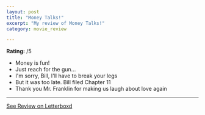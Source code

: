 ```yaml
---
layout: post
title: "Money Talks!"
excerpt: "My review of Money Talks!"
category: movie_review

---
```


**Rating:** /5

* Money is fun!
* Just reach for the gun...
* I'm sorry, Bill, I'll have to break your legs
* But it was too late. Bill filed Chapter 11
* Thank you Mr. Franklin for making us laugh about love again

<hr>

[See Review on Letterboxd](https://boxd.it/5yjBE7)
